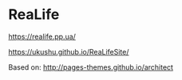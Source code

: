 # ReaLife

https://realife.pp.ua/

https://ukushu.github.io/ReaLifeSite/

Based on: http://pages-themes.github.io/architect
